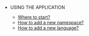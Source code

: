 - USING THE APPLICATION

  - [Where to start?](using/where-to-start.md)
  - [How to add a new namespace?](using/how-to-add-a-new-namespace.md)
  - [How to add a new language?](using/how-to-add-a-new-language.md)
